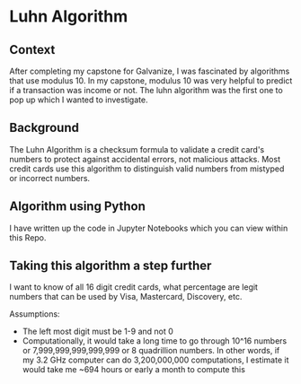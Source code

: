 # Luhn Algorithm

## Context
After completing my capstone for Galvanize, I was fascinated by algorithms that use modulus 10.  In my capstone, modulus 10 was very helpful to predict if a transaction was income or not.  The luhn algorithm was the first one to pop up which I wanted to investigate.

## Background
The Luhn Algorithm is a checksum formula to validate a credit card's numbers to protect against accidental errors, not malicious attacks.  Most credit cards use this algorithm to distinguish valid numbers from mistyped or incorrect numbers.

## Algorithm using Python
I have written up the code in Jupyter Notebooks which you can view within this Repo.

## Taking this algorithm a step further
I want to know of all 16 digit credit cards, what percentage are legit numbers that can be used by Visa, Mastercard, Discovery, etc.

Assumptions:
* The left most digit must be 1-9 and not 0
* Computationally, it would take a long time to go through 10^16 numbers or 7,999,999,999,999,999 or 8 quadrillion numbers.  In other words, if my 3.2 GHz computer can do 3,200,000,000 computations, I estimate it would take me ~694 hours or early a month to compute this
